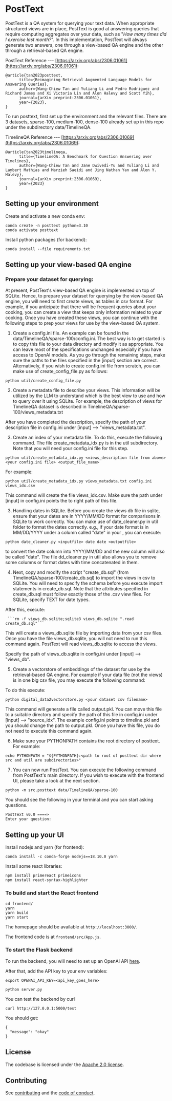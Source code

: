 # PostText

PostText is a QA system for querying your text data. When appropriate structured views are in place, PostText is good at answering queries that require computing aggregates over your data, such as "*How many times did I exercise last month?*". In this implementation, PostText will always generate two answers, one through a view-based QA engine and the other through a retrieval-based QA engine.

PostText Reference ---  [https://arxiv.org/abs/2306.01061](https://arxiv.org/abs/2306.01061):
```
@article{tan2023posttext,
      title={Reimagining Retrieval Augmented Language Models for Answering Queries},
      author={Wang-Chiew Tan and Yuliang Li and Pedro Rodriguez and Richard James and Xi Victoria Lin and Alon Halevy and Scott Yih},
      journal={arXiv preprint:2306.01061},
      year={2023},
}
```

To run posttext, first set up the environment and the relevant files. There are 3 datasets, sparse-100, medium-100, dense-100 already set up in this repo under the subdirectory data/TimelineQA. 

TimelineQA Reference --- [https://arxiv.org/abs/2306.01069](https://arxiv.org/abs/2306.01069):
```
@article{tan2023timelineqa,
      title={TimelineQA: A Benchmark for Question Answering over Timelines},
      author={Wang-Chiew Tan and Jane Dwivedi-Yu and Yuliang Li and Lambert Mathias and Marzieh Saeidi and Jing Nathan Yan and Alon Y. Halevy},
      journal={arXiv preprint:2306.01069},
      year={2023}
}
```


## Setting up your environment

Create and activate a new conda env:
```
conda create -n posttext python=3.10
conda activate posttext
```

Install python packages (for backend):
```
conda install --file requirements.txt
```

## Setting up your view-based QA engine

### Prepare your dataset for querying:

At present, PostText's view-based QA engine is implemented on top of SQLite. Hence, to prepare your dataset for querying by the view-based QA engine, you will need to first create views, as tables in csv format. For example, if you anticipate that there will be frequent queries about your cooking, you can create a view that keeps only information related to your cooking. Once you have created these views, you can continue with the following steps to prep your views for use by the view-based QA system. 


1. Create a config.ini file. An example can be found in the data/TimelineQA/sparse-100/config.ini. The best way is to get started is to copy this file to your data directory and modify it as appropriate. You can leave most of the specifications unchanged especially if you have access to OpenAI models. As you go through the remaining steps, make sure the paths to the files specified in the [input] section are correct.
Alternatively, if you wish to create config.ini file from scratch, you can make use of create_config_file.py as follows:

```
python util/create_config_file.py
```

2. Create a metadata file to describe your views. This information will be utilized by the LLM to understand which is the best view to use and how to query over it using SQLite. For example, the description of views for TimelineQA dataset is described in TimelineQA/sparse-100/views_metadata.txt

After you have completed the description, specify the path of your description file in config.ini under [input] --> "views_metadata.txt".

3. Create an index of your metadata file. To do this, execute the following command. The file create_metadata_idx.py is in the util subdirectory. Note that you will need your config.ini file for this step. 

```
python util/create_metadata_idx.py <views_description file from above> <your config.ini file> <output_file_name>
```

For example:

```
python util/create_metadata_idx.py views_metadata.txt config.ini views_idx.csv
```

This command will create the file views_idx.csv. Make sure the path under [input] in config.ini points the to right path of this file. 

3. Handling dates in SQLite.  Before you create the views db file in sqlite, ensure that your dates are in YYYY/MM/DD format for comparisons in SQLite to work correctly. You can make use of date_cleaner.py in util folder to format the dates correctly.
e.g., if your date format is in MM/DD/YYYY under a column called "date" in your <inputfile>, you can execute:

```
python date_cleaner.py <inputfile> date date <outputfile>
```

to convert the date column into YYYY/MM/DD and the new column will also be called "date". The file dd_cleaner.py in util also allows you to remove some columns or format dates with time concatenated in them.

4. Next, copy and modify the script "create_db.sql" (from TimelineQA/sparse-100/create_db.sql) to import the views in csv to SQLite.
You will need to specify the schema before you execute import statements in create_db.sql. Note that the attributes specified in create_db.sql must follow exactly those of the .csv view files. For SQLite, specify TEXT for date types. 

After this, execute:
```
 ```rm -f views_db.sqlite;sqlite3 views_db.sqlite ".read create_db.sql"```
```

This will create a views_db.sqlite file by importing data from your csv files. Once you have the file views_db.sqlite, you will not need to run this command again. PostText will read views_db.sqlite to access the views.

Specify the path of views_db.sqlite in config.ini under [input] --> "views_db".

5. Create a vectorstore of embeddings of the dataset for use by the retrieval-based QA engine. For example if your data file (not the views) is in one big csv file, you may execute the following command:

To do this execute:
```
python digital_data2vectorstore.py <your dataset csv filename>
```

This command will generate a file called output.pkl. You can move this file to a suitable directory and specify the path of this file in config.ini under [input] --> "source_idx". The example config.ini points to timeline.pkl and you should change the path to output.pkl. Once you have this file, you do not need to execute this command again.

6. Make sure your PYTHONPATH contains the root directory of posttext.
For example:

```
echo PYTHONPATH = "${PYTHONPATH}:<path to root of posttext dir where src and util are subdirectories>"
```

7. You can now run PostText. You can execute the following command from PostText's main directory. If you wish to execute with the frontend UI, please take a look at the next section.

```
python -m src.posttext data/TimelineQA/sparse-100
```

You should see the following in your terminal and you can start asking questions.

```
PostText v0.0 ====>
Enter your question:
```




## Setting up your UI

Install nodejs and yarn (for frontend):
```
conda install -c conda-forge nodejs==18.10.0 yarn
```

Install some react libraries:
```
npm install primereact primeicons
npm install react-syntax-highlighter
```

### To build and start the React frontend

```
cd frontend/
yarn
yarn build
yarn start
```

The homepage should be available at `http://localhost:3000/`. 

The frontend code is at `frontend/src/App.js`.

### To start the Flask backend

To run the backend, you will need to set up an OpenAI API [here](https://openai.com/api/).

After that, add the API key to your env variables:

```
export OPENAI_API_KEY=<api_key_goes_here>
```

```
python server.py
```

You can test the backend by curl
```
curl http://127.0.0.1:5000/test
```

You should get:
```
{
  "message": "okay"
}
```

## License

The codebase is licensed under the [Apache 2.0 license](LICENSE).

## Contributing

See [contributing](CONTRIBUTING.md) and the [code of conduct](CODE_OF_CONDUCT.md).
      
